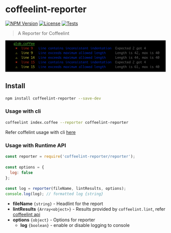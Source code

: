 # coffeelint-reporter

[![NPM Version](https://img.shields.io/npm/v/coffeelint-reporter.svg)](https://www.npmjs.com/package/coffeelint-reporter)
[![License](https://img.shields.io/npm/l/coffeelint-reporter.svg)](https://github.com/sibiraj-s/coffeelint-reporter/blob/master/LICENSE)
[![Tests](https://github.com/sibiraj-s/coffeelint-reporter/workflows/Tests/badge.svg)](https://github.com/sibiraj-s/coffeelint-reporter/actions)

> A Reporter for Coffeelint

![Sample](assets/report.png)

## Install

```bash
npm install coffeelint-reporter --save-dev
```

### Usage with cli

```bash
coffeelint index.coffee --reporter coffeelint-reporter
```

Refer coffelint usage with cli [here](http://www.coffeelint.org/#usage)

### Usage with Runtime API

```js
const reporter = require('coffeelint-reporter/reporter');

const options = {
  log: false
};

const log = reporter(fileName, lintResults, options);
console.log(log); // formatted log {string}
```

- **fileName** `{string}` - Headlint for the report
- **lintResults** `{Array<object>}` - Results provided by `coffeelint.lint`, refer [coffeelint api](http://www.coffeelint.org/#api)
- **options** `{object}` - Options for reporter
  - **log** `{boolean}` - enable or disable logging to console
